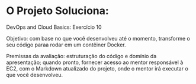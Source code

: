 # O Projeto Soluciona:

DevOps and Cloud Basics:
Exercício 10

Objetivo: com base no que você desenvolveu até o momento, transforme o seu código paraa rodar em um contêiner
Docker.

Premissas da avaliação: estruturação do código e domínio da apresentação; quando pronto, fornecer acesso ao mentor
responsável à EC2, com o Markdown atualizado do projeto, onde o mentor irá executar o que você desenvolveu.
